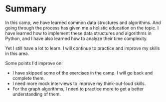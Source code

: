 # Summary

In this camp, we have learned common data structures and algorithms. And going through the process has given me a holistic education on the topic. I have learned how to implement these data structures and algorithms in Python, and I have also learned how to analyze their time complexity. 

Yet I still have a lot to learn. I will continue to practice and improve my skills in this area.

Some points I'd improve on:
- I have skipped some of the exercises in the camp. I will go back and complete them.
- I need more mock interviews to improve my think-out-loud skills.
- For the graph algorithms, I need to practice more to get a better understanding of them.